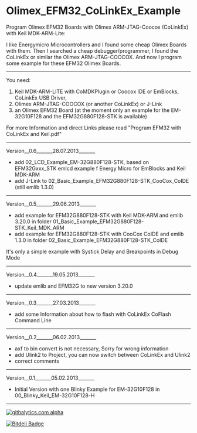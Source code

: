 Olimex_EFM32_CoLinkEx_Example
=============================

Program Olimex EFM32 Boards with Olimex ARM-JTAG-Coocox (CoLinkEx) with Keil MDK-ARM-Lite:

I like Energymicro Microcontrollers and I found some cheap Olimex Boards with them. 
Then I searched a cheap debugger/programmer, I found the CoLinkEx or similar the 
Olimex ARM-JTAG-COOCOX. And now I program some example for these EFM32 Olimex Boards.


___________________________

You need:

1. Keil MDK-ARM-LITE with CoMDKPlugin or Coocox IDE or EmBlocks, CoLinkEx USB Driver,
2. Olimex ARM-JTAG-COOCOX (or another CoLinkEx) or J-Link
3. an Olimex EFM32 Board 
(at the moment only an example for the EM-32G10F128 and the EFM32G880F128-STK is available)

For more Information and direct Links please read "Program EFM32 with CoLinkEx and Keil.pdf"
___________________________

Version__0.6_______28.07.2013_______
-  add 02_LCD_Example_EM-32G880F128-STK, based on EFM32Gxxx_STK emlcd example f
Energy Micro for EmBlocks and Keil MDK-ARM
-  add J-Link to 02_Basic_Example_EFM32G880F128-STK_CooCox_CoIDE (still emlib 1.3.0)

___________________________

Version__0.5_______29.06.2013_______
- add example for EFM32G880F128-STK with Keil MDK-ARM and emlib 3.20.0
in folder 01_Basic_Example_EFM32G880F128-STK_Keil_MDK_ARM
- add example for EFM32G880F128-STK with CooCox CoIDE and emlib 1.3.0
in folder 02_Basic_Example_EFM32G880F128-STK_CoIDE

It's only a simple example with Systick Delay and Breakpoints in Debug Mode

___________________________

Version__0.4_______19.05.2013_______
- update emlib and EFM32G to new version 3.20.0

___________________________

Version__0.3_______27.03.2013_______

- add some Information about how to flash with CoLinkEx CoFlash Command Line

___________________________

Version__0.2_______06.02.2013_______

- axf to bin convert is not necessary, Sorry for wrong information
- add Ulink2 to Project, you can now switch between CoLinkEx and Ulink2
- correct comments

___________________________

Version__0.1_______05.02.2013_______ 

- Initial Version with one Blinky Example for EM-32G10F128 in 
00_Blinky_Keil_EM-32G10F128-H

___________________________

[![githalytics.com alpha](https://cruel-carlota.pagodabox.com/186d4a7ac27adcbf9b13761e64bb4288 "githalytics.com")](http://githalytics.com/nopeppermint/Olimex_EFM32_CoLinkEx_Example)

[![Bitdeli Badge](https://d2weczhvl823v0.cloudfront.net/nopeppermint/Olimex_EFM32_CoLinkEx_Example/trend.png)](https://bitdeli.com/free "Bitdeli Badge")